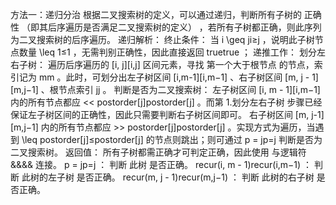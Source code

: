 方法一：递归分治
根据二叉搜索树的定义，可以通过递归，判断所有子树的 正确性 （即其后序遍历是否满足二叉搜索树的定义） ，若所有子树都正确，则此序列为二叉搜索树的后序遍历。
递归解析：
终止条件： 当 i \geq ji≥j ，说明此子树节点数量 \leq 1≤1 ，无需判别正确性，因此直接返回 truetrue ；
递推工作：
划分左右子树： 遍历后序遍历的 [i, j][i,j] 区间元素，寻找 第一个大于根节点 的节点，索引记为 mm 。此时，可划分出左子树区间 [i,m-1][i,m−1] 、右子树区间 [m, j - 1][m,j−1] 、根节点索引 jj 。
判断是否为二叉搜索树：
左子树区间 [i, m - 1][i,m−1] 内的所有节点都应 << postorder[j]postorder[j] 。而第 1.划分左右子树 步骤已经保证左子树区间的正确性，因此只需要判断右子树区间即可。
右子树区间 [m, j-1][m,j−1] 内的所有节点都应 >> postorder[j]postorder[j] 。实现方式为遍历，当遇到 \leq postorder[j]≤postorder[j] 的节点则跳出；则可通过 p = jp=j 判断是否为二叉搜索树。
返回值： 所有子树都需正确才可判定正确，因此使用 与逻辑符 \&\&&& 连接。
p = jp=j ： 判断 此树 是否正确。
recur(i, m - 1)recur(i,m−1) ： 判断 此树的左子树 是否正确。
recur(m, j - 1)recur(m,j−1) ： 判断 此树的右子树 是否正确。

